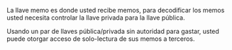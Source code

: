 La llave memo es donde usted recibe memos, para decodificar los memos usted necesita controlar la llave privada para la llave pública.

Usando un par de llaves pública/privada sin autoridad para gastar, usted puede otorgar acceso de solo-lectura de sus memos a terceros.